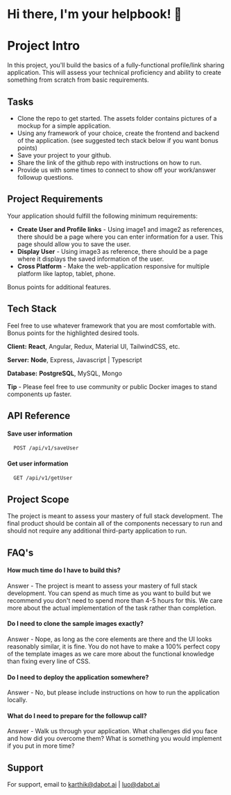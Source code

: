 
# Hi there, I'm your helpbook! 👋


# Project Intro

In this project, you'll build the basics of a fully-functional profile/link sharing application. This will assess your technical proficiency and ability to create something from scratch from basic requirements.


## Tasks

- Clone the repo to get started. The assets folder contains pictures of a mockup for a simple application.
- Using any framework of your choice, create the frontend and backend of the application. (see suggested tech stack below if you want bonus points)
- Save your project to your github.
- Share the link of the github repo with instructions on how to run.
- Provide us with some times to connect to show off your work/answer followup questions.


## Project Requirements
Your application should fulfill the following minimum requirements:
- **Create User and Profile links** - Using image1 and image2 as references, there should be a page where you can enter information for a user. This page should allow you to save the user.
- **Display User** - Using image3 as reference, there should be a page where it displays the saved information of the user.
- **Cross Platform** - Make the web-application responsive for multiple platform like laptop, tablet, phone.

Bonus points for additional features.

## Tech Stack

Feel free to use whatever framework that you are most comfortable with. Bonus points for the highlighted desired tools.

**Client:** **React**, Angular, Redux, Material UI, TailwindCSS, etc.

**Server:** **Node**, Express, Javascript | Typescript

**Database:** **PostgreSQL**, MySQL, Mongo

**Tip** - Please feel free to use community or public Docker images to stand components up faster.


## API Reference

#### Save user information 

```http
  POST /api/v1/saveUser
```

#### Get user information

```http
  GET /api/v1/getUser
```

## Project Scope
The project is meant to assess your mastery of full stack development. The final product should be contain all of the components necessary to run and should not require any additional third-party application to run.


## FAQ's

#### How much time do I have to build this?

Answer - The project is meant to assess your mastery of full stack development. You can spend as much time as you want to build but we recommend you don't need to spend more than 4-5 hours for this. 
We care more about the actual implementation of the task rather than completion.

#### Do I need to clone the sample images exactly?

Answer - Nope, as long as the core elements are there and the UI looks reasonably similar, it is fine. You do not have to make a 100% perfect copy of the template images as we care more about the functional knowledge than fixing every line of CSS.

#### Do I need to deploy the application somewhere?

Answer - No, but please include instructions on how to run the application locally.

#### What do I need to prepare for the followup call?

Answer - Walk us through your application. What challenges did you face and how did you overcome them? What is something you would implement if you put in more time?

## Support

For support, email to karthik@dabot.ai | luo@dabot.ai


